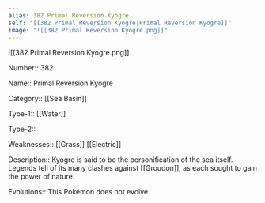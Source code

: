 ```yaml
---
alias: 382 Primal Reversion Kyogre
self: "[[382 Primal Reversion Kyogre|Primal Reversion Kyogre]]"
image: "![[382 Primal Reversion Kyogre.png]]"
---
```


![[382 Primal Reversion Kyogre.png]]

Number:: 382

Name:: Primal Reversion Kyogre

Category:: [[Sea Basin]]

Type-1:: [[Water]]

Type-2:: 

Weaknesses:: [[Grass]] [[Electric]]

Description:: Kyogre is said to be the personification of the sea itself. Legends tell of its many clashes against [[Groudon]], as each sought to gain the power of nature.

Evolutions:: This Pokémon does not evolve.

